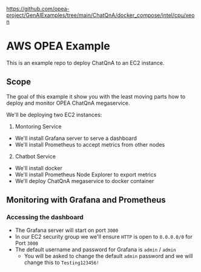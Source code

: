https://github.com/opea-project/GenAIExamples/tree/main/ChatQnA/docker_compose/intel/cpu/xeon


# AWS OPEA Example

This is an example repo to deploy ChatQnA to an EC2 instance.

## Scope

The goal of this example it show you with the least moving parts
how to deploy and monitor OPEA ChatQnA megaservice.

We'll be deploying two EC2 instances:

1. Montoring Service
- We'll install Grafana server to serve a dashboard
- We'll install Prometheus to accept metrics from other nodes
2. Chatbot Service
- We'll install docker
- We'll install Prometheus Node Explorer to export metrics
- We'll deploy ChatQnA megaservice to docker container

## Monitoring with Grafana and Prometheus

### Accessing the dashboard

- The Grafana server will start on port `3000`
- In our EC2 security group we we'll ensure `HTTP` is open to `0.0.0.0/0` for Port `3000`
- The default username and password for Grafana is `admin` / `admin`
  - You will be asked to change the default `admin` password and we will change this to `Testing123456!`